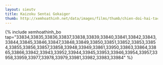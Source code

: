 ```yaml
---
layout: sieutv
title: Kaizoku Sentai Gokaiger
thumb: http://xemhoathinh.net/data/images/films/thumb/chien-doi-hai-tac-gokaiger-kaizoku-sentai-gokaiger-2011.jpg
---
```

{% include xemhoathinh_bo tap="33834,33835,33836,33837,33838,33839,33840,33841,33842,33843,33844,33845,33846,33847,33848,33849,33850,33851,33852,33853,33854,33855,33856,33857,33858,33948,33949,33861,33950,33863,33864,33865,33866,33942,33943,33952,33944,33945,33953,33946,33954,33957,33958,33959,33977,33978,33979,33981,33982,33983,33984" %} 
